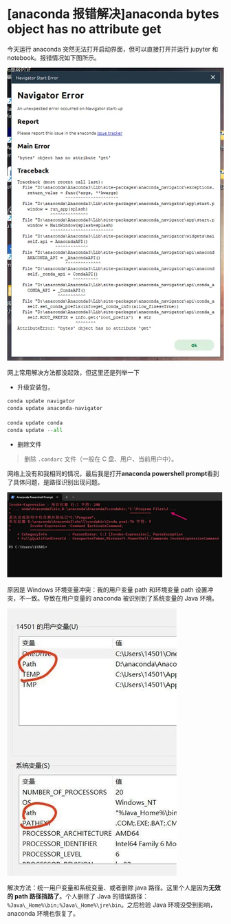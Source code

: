 # [anaconda 报错解决]anaconda bytes object has no attribute get


今天运行 anaconda 突然无法打开启动界面，但可以直接打开并运行 jupyter 和 notebook。报错情况如下图所示。

![看这个的话，我也看不太明白](/img/anaconda.en-20240523120650966.webp)

网上常用解决方法都没起效，但这里还是列举一下

-   升级安装包，

```python
conda update navigator
conda update anaconda-navigator

conda update conda
conda update --all
```

-   删除文件

> 删除 `.condarc` 文件（一般在 C 盘、用户、当前用户中）。

网络上没有和我相同的情况，最后我是打开**anaconda powershell prompt**看到了具体问题，是路径识别出现问题。

![看这个的话，我也看不太明白](/img/anaconda.zh-cn-20240802122011236.webp)

原因是 Windows 环境变量冲突：我的用户变量 path 和环境变量 path 设置冲突，不一致。导致在用户变量的 anaconda 被识别到了系统变量的 Java 环境。

![解决方法：统一用户变量和系统变量、或者删除java路径](/img/anaconda.zh-cn-20240802115752502.webp)

解决方法：统一用户变量和系统变量、或者删除 java 路径。这里个人是因为**无效的 path 路径挡路了**。个人删除了 Java 的错误路径：`%Java\_Home%\bin;%Java\_Home%\jre\bin`。之后检验 Java 环境没受到影响，anaconda 环境也恢复了。


